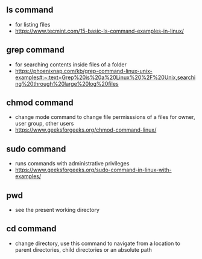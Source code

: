 ## ls command
* for listing files
* https://www.tecmint.com/15-basic-ls-command-examples-in-linux/

## grep command
* for searching contents inside files of a folder
* https://phoenixnap.com/kb/grep-command-linux-unix-examples#:~:text=Grep%20is%20a%20Linux%20%2F%20Unix,searching%20through%20large%20log%20files

## chmod command
* change mode command to change file permisssions of a files for owner, user group, other users
* https://www.geeksforgeeks.org/chmod-command-linux/

## sudo command
* runs commands with administrative privileges
* https://www.geeksforgeeks.org/sudo-command-in-linux-with-examples/

## pwd
* see the present working directory

## cd command
* change directory, use this command to navigate from a location to parent directories, child directories or an absolute path


